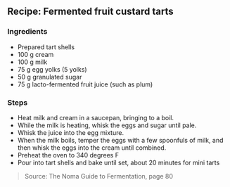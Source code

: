 ## Recipe: Fermented fruit custard tarts


### Ingredients
 - Prepared tart shells
 - 100 g cream
 - 100 g milk
 - 75 g egg yolks (5 yolks)
 - 50 g granulated sugar
 - 75 g lacto-fermented fruit juice (such as plum)

### Steps
 - Heat milk and cream in a saucepan, bringing to a boil.
 - While the milk is heating, whisk the eggs and sugar until pale.
 - Whisk the juice into the egg mixture.
 - When the milk boils, temper the eggs with a few spoonfuls of milk, and then whisk the eggs into the cream until combined.
 - Preheat the oven to 340 degrees F
 - Pour into tart shells and bake until set, about 20 minutes for mini tarts

> Source: The Noma Guide to Fermentation, page 80